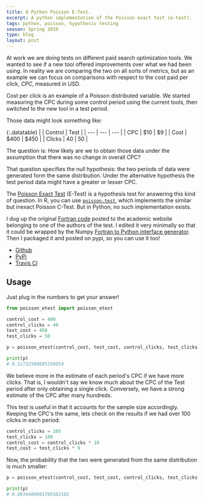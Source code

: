```yaml
---
title: A Python Poisson E-Test.
excerpt: A python implementation of the Poisson exact test (e-test).
tags: python, poisson, hypothesis testing
season: Spring 2019
type: blog
layout: post
---
```


At work we are doing tests on different paid search optimization tools. We wanted to see if a new tool offered improvements over what we had been using. In reality we are comparing the two on all sorts of metrics, but as an example we can focus on comparisons with respect to the cost paid per click, _CPC_, measured in USD.

Cost per click is an example of a Poisson distributed variable. We started measuring the CPC during some control period using the current tools, then switched to the new tool in a test period.

Those data might look something like:

{:.datatable}
|    | Control  |  Test   |
| --- | --- | --- |
| CPC | $10  | $9  |
| Cost |  $400 | $450 |
| Clicks | 40  | 50  |

The question is: How likely are we to obtain those data under the assumption that there was no change in overall CPC?

That question specifies the null hypothesis: the two periods of data were generated form the same distribution. Under the alternative hypothesis the test period data might have a greater or lesser CPC.

The [Poisson Exact Test](http://www.ucs.louisiana.edu/~kxk4695/JSPI-04.pdf) (E-Test) is a hypothesis test for answering this kind of question. In R, you can use [`poisson.test`](https://stat.ethz.ch/R-manual/R-devel/library/stats/html/poisson.test.html), which implements the similar but inexact Poisson C-Test. But in Python, no such implementation exists.

I dug up the original [Fortran code](http://www.ucs.louisiana.edu/~kxk4695/statcalc/pois2pval.for) posted to the academic website belonging to one of the authors of the test. I edited it very minimally so that it could be wrapped by the Numpy [Fortran to Python interface generator](https://docs.scipy.org/doc/numpy/f2py/index.html). Then I packaged it and posted on pypi, so you can use it too!

- [Github](https://github.com/nolanbconaway/poisson-etest)
- [PyPi](https://pypi.org/project/poisson-etest/0.0/)
- [Travis CI](https://travis-ci.org/nolanbconaway/poisson-etest)

## Usage

Just plug in the numbers to get your answer!

```python
from poisson_etest import poisson_etest

control_cost = 400
control_clicks = 40
test_cost = 450
test_clicks = 50

p = poisson_etest(control_cost, test_cost, control_clicks, test_clicks)

print(p)
# 0.12732580695256054
```

We believe more in the estimate of each period's CPC if we have more clicks. That is, I wouldn't say we know much about the CPC of the Test period after only obtaining a single click. Conversely, we have a strong estimate of the CPC after many hundreds.

This test is useful in that it accounts for the sample size accordingly. Keeping the CPC's the same, lets check on the results if we had over 100 clicks in each period:

```python
control_clicks = 105
test_clicks = 100
control_cost = control_clicks * 10
test_cost = test_clicks * 9
```

Now, the probability that the two were generated from the same distribution is much smaller:

```python
p = poisson_etest(control_cost, test_cost, control_clicks, test_clicks)

print(p)
# 0.0034409891789582165
```
